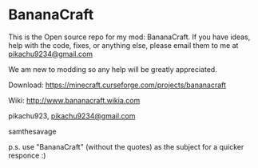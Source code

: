 # BananaCraft

This is the Open source repo for my mod: BananaCraft.
  If you have ideas, help with the code, fixes, or anything else, please email them to me at pikachu9234@gmail.com
  
  We am new to modding so any help will be greatly appreciated. 
  
  Download: https://minecraft.curseforge.com/projects/bananacraft
  
  Wiki: http://www.bananacraft.wikia.com
  
pikachu923,
  pikachu9234@gmail.com
  
  samthesavage
  
p.s. use "BananaCraft" (without the quotes) as the subject for a quicker responce :)
  

